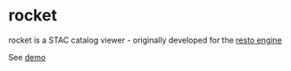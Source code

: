 # rocket
rocket is a STAC catalog viewer - originally developed for the [resto engine](https://github.com/jjrom/resto)

See [demo](https://rocket.snapplanet.io/)

